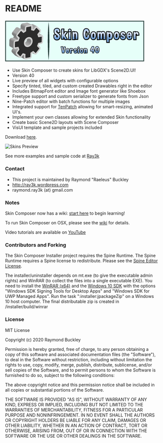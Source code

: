 # README #

### ![Logo](docs/images/logo.png) ###

* Use Skin Composer to create skins for LibGDX's Scene2D.UI!
* Version 40
* Live preview of all widgets with configurable options
* Specify tinted, tiled, and custom created Drawables right in the editor
* Includes BitmapFont editor and Image font generator like Shoebox
* Freetype support and custom serializer to generate fonts from Json
* Nine-Patch editor with batch functions for multiple images
* Integrated support for [TenPatch](https://github.com/raeleus/TenPatch) allowing for smart-resizing, animated UI's.
* Implement your own classes allowing for extended Skin functionality
* Create basic Scene2D layouts with Scene Composer
* VisUI template and sample projects included

Download [here](https://github.com/raeleus/skin-composer/releases).

![Skins Preview](docs/images/skins-preview.png)

See more examples and sample code at [Ray3k](https://ray3k.wordpress.com/artwork/ "Free Scene2D UI Skins")

### Contact ###

* This project is maintained by Raymond "Raeleus" Buckley
* http://ray3k.wordpress.com
* raymond.ray3k (at) gmail.com

### Notes ###

Skin Composer now has a wiki: [start here](https://github.com/raeleus/skin-composer/wiki) to begin learning!

To run Skin Composer on OSX, please see the [wiki](https://github.com/raeleus/skin-composer/wiki/Getting-Started-With-Mac "Getting Started With Mac") for details.

Video tutorials are available on [YouTube](https://www.youtube.com/playlist?list=PLl-_-0fPSXFfHiRAFpmLCuQup10MUJwcA)

### Contributors and Forking ###

The Skin Composer Installer project requires the Spine Runtime. The Spine Runtime requires a Spine license to redistribute. Please see the [Spine Editor License](http://esotericsoftware.com/spine-editor-license).

The installer/uninstaller depends on mt.exe (to give the executable admin rights) and WinRAR (to collect the files into a single executable EXE). You need to install the [WinRAR (x64)](https://www.rarlab.com/download.htm) and the [Windows 10 SDK](https://developer.microsoft.com/en-us/windows/downloads/windows-10-sdk/) with the options "Windows SDK Signing Tools for Desktop Apps" and "Windows SDK for UWP Managed Apps". Run the task ":installer:jpackageZip" on a Windows 10 host computer. The final distributable zip is created in /installer/build/winrar 

### License ###
MIT License

Copyright (c) 2020 Raymond Buckley

Permission is hereby granted, free of charge, to any person obtaining a copy
of this software and associated documentation files (the "Software"), to deal
in the Software without restriction, including without limitation the rights
to use, copy, modify, merge, publish, distribute, sublicense, and/or sell
copies of the Software, and to permit persons to whom the Software is
furnished to do so, subject to the following conditions:

The above copyright notice and this permission notice shall be included in all
copies or substantial portions of the Software.

THE SOFTWARE IS PROVIDED "AS IS", WITHOUT WARRANTY OF ANY KIND, EXPRESS OR
IMPLIED, INCLUDING BUT NOT LIMITED TO THE WARRANTIES OF MERCHANTABILITY,
FITNESS FOR A PARTICULAR PURPOSE AND NONINFRINGEMENT. IN NO EVENT SHALL THE
AUTHORS OR COPYRIGHT HOLDERS BE LIABLE FOR ANY CLAIM, DAMAGES OR OTHER
LIABILITY, WHETHER IN AN ACTION OF CONTRACT, TORT OR OTHERWISE, ARISING FROM,
OUT OF OR IN CONNECTION WITH THE SOFTWARE OR THE USE OR OTHER DEALINGS IN THE
SOFTWARE.
